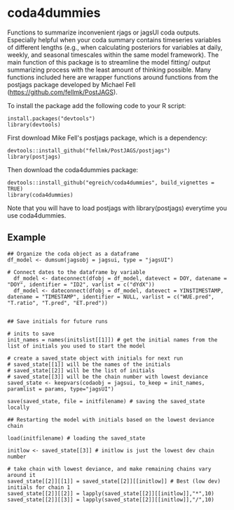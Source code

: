 # coda4dummies

Functions to summarize inconvenient rjags or jagsUI coda outputs. Especially helpful when your coda summary contains timeseries variables of different lengths (e.g., when calculating posteriors for variables at daily, weekly, and seasonal timescales within the same model framework). The main function of this package is to streamline the model fitting/ output summarizing process with the least amount of thinking possible. Many functions included here are wrapper functions around functions from the postjags package developed by Michael Fell (https://github.com/fellmk/PostJAGS).

To install the package add the following code to your R script:

```{r}
install.packages("devtools")
library(devtools)
```

First download Mike Fell's postjags package, which is a dependency:  
```{r}
devtools::install_github("fellmk/PostJAGS/postjags")
library(postjags)
```

Then download the coda4dummies package:  
```{r}
devtools::install_github("egreich/coda4dummies", build_vignettes = TRUE)
library(coda4dummies)
```

Note that you will have to load postjags with library(postjags) everytime you use coda4dummies.


## Example

```{r}
## Organize the coda object as a dataframe
df_model <- dumsum(jagsobj = jagsui, type = "jagsUI")

# Connect dates to the dataframe by variable
  df_model <- dateconnect(dfobj = df_model, datevect = DOY, datename = "DOY", identifier = "ID2", varlist = c("dYdX"))
  df_model <- dateconnect(dfobj = df_model, datevect = YIN$TIMESTAMP, datename = "TIMESTAMP", identifier = NULL, varlist = c("WUE.pred", "T.ratio", "T.pred", "ET.pred"))


## Save initials for future runs

# inits to save
init_names = names(initslist[[1]]) # get the initial names from the list of initials you used to start the model

# create a saved_state object with initials for next run
# saved_state[[1]] will be the names of the initials
# saved_state[[2]] will be the list of initials
# saved_state[[3]] will be the chain number with lowest deviance
saved_state <- keepvars(codaobj = jagsui, to_keep = init_names, paramlist = params, type="jagsUI")

save(saved_state, file = initfilename) # saving the saved_state locally

## Restarting the model with initials based on the lowest deviance chain

load(initfilename) # loading the saved_state

initlow <- saved_state[[3]] # initlow is just the lowest dev chain number

# take chain with lowest deviance, and make remaining chains vary around it
saved_state[[2]][[1]] = saved_state[[2]][[initlow]] # Best (low dev) initials for chain 1
saved_state[[2]][[2]] = lapply(saved_state[[2]][[initlow]],"*",10)
saved_state[[2]][[3]] = lapply(saved_state[[2]][[initlow]],"/",10)

```




